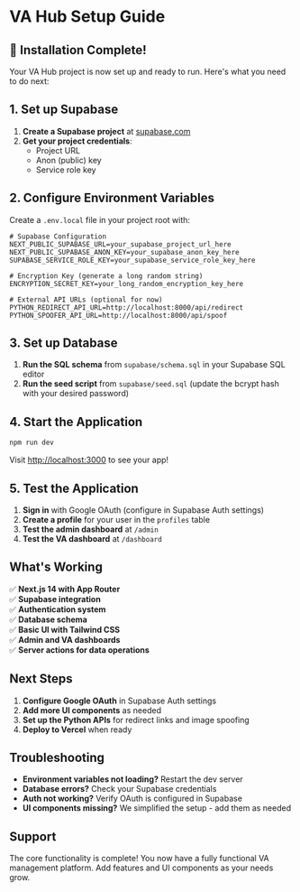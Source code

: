# VA Hub Setup Guide

## 🎉 Installation Complete!

Your VA Hub project is now set up and ready to run. Here's what you need to do next:

## 1. Set up Supabase

1. **Create a Supabase project** at [supabase.com](https://supabase.com)
2. **Get your project credentials**:
   - Project URL
   - Anon (public) key
   - Service role key

## 2. Configure Environment Variables

Create a `.env.local` file in your project root with:

```env
# Supabase Configuration
NEXT_PUBLIC_SUPABASE_URL=your_supabase_project_url_here
NEXT_PUBLIC_SUPABASE_ANON_KEY=your_supabase_anon_key_here
SUPABASE_SERVICE_ROLE_KEY=your_supabase_service_role_key_here

# Encryption Key (generate a long random string)
ENCRYPTION_SECRET_KEY=your_long_random_encryption_key_here

# External API URLs (optional for now)
PYTHON_REDIRECT_API_URL=http://localhost:8000/api/redirect
PYTHON_SPOOFER_API_URL=http://localhost:8000/api/spoof
```

## 3. Set up Database

1. **Run the SQL schema** from `supabase/schema.sql` in your Supabase SQL editor
2. **Run the seed script** from `supabase/seed.sql` (update the bcrypt hash with your desired password)

## 4. Start the Application

```bash
npm run dev
```

Visit [http://localhost:3000](http://localhost:3000) to see your app!

## 5. Test the Application

1. **Sign in** with Google OAuth (configure in Supabase Auth settings)
2. **Create a profile** for your user in the `profiles` table
3. **Test the admin dashboard** at `/admin`
4. **Test the VA dashboard** at `/dashboard`

## What's Working

✅ **Next.js 14 with App Router**  
✅ **Supabase integration**  
✅ **Authentication system**  
✅ **Database schema**  
✅ **Basic UI with Tailwind CSS**  
✅ **Admin and VA dashboards**  
✅ **Server actions for data operations**  

## Next Steps

1. **Configure Google OAuth** in Supabase Auth settings
2. **Add more UI components** as needed
3. **Set up the Python APIs** for redirect links and image spoofing
4. **Deploy to Vercel** when ready

## Troubleshooting

- **Environment variables not loading?** Restart the dev server
- **Database errors?** Check your Supabase credentials
- **Auth not working?** Verify OAuth is configured in Supabase
- **UI components missing?** We simplified the setup - add them as needed

## Support

The core functionality is complete! You now have a fully functional VA management platform. Add features and UI components as your needs grow.
